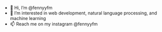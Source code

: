 - 👋 Hi, I’m @fennyyfm
- 👀 I’m interested in web development, natural language processing, and machine learning
- 📫 Reach me on my instagram @fennyyfm

<!---
fennyyfm/fennyyfm is a ✨ special ✨ repository because its `README.md` (this file) appears on your GitHub profile.
You can click the Preview link to take a look at your changes.
--->
